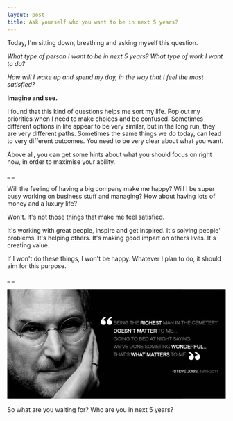 ```yaml
---
layout: post
title: Ask yourself who you want to be in next 5 years?
---
```

Today, I'm sitting down, breathing and asking myself this question. 

  
_What type of person I want to be in next 5 years? What type of work I want to do?_

_How will I wake up and spend my day, in the way that I feel the most satisfied?_

  
**Imagine and see.**

  
I found that this kind of questions helps me sort my life. Pop out my priorities when I need to make choices and be confused. Sometimes different options in life appear to be very similar, but in the long run, they are very different paths. Sometimes the same things we do today, can lead to very different outcomes. You need to be very clear about what you want.

  
Above all, you can get some hints about what you should focus on right now, in order to maximise your ability.

  
\_ \_  

  
Will the feeling of having a big company make me happy? Will I be super busy working on business stuff and managing? How about having lots of money and a luxury life?   

Won't. It's not those things that make me feel satisfied.

  
It's working with great people, inspire and get inspired. It's solving people' problems. It's helping others. It's making good impart on others lives. It's creating value.

If I won't do these things, I won't be happy. Whatever I plan to do, it should aim for this purpose.

  
\_ \_

  
  
![](/images/16acebee-6abb-467c-b1ce-664deef8a529/steve-jobs01.jpg)

  
So what are you waiting for? Who are you in next 5 years?
